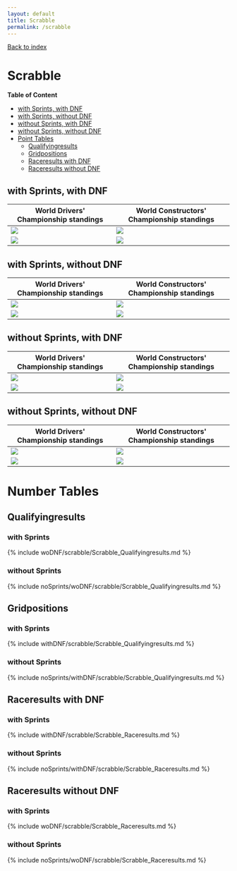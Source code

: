 ```yaml
---
layout: default
title: Scrabble
permalink: /scrabble
---
```


[Back to index](/F1_2025_Different_Point_Systems/)

# Scrabble

**Table of Content**

- [with Sprints, with DNF](/F1_2025_Different_Point_Systems/scrabble/#ww)
- [with Sprints, without DNF](/F1_2025_Different_Point_Systems/scrabble/#wn)
- [without Sprints, with DNF](/F1_2025_Different_Point_Systems/scrabble/#nw)
- [without Sprints, without DNF](/F1_2025_Different_Point_Systems/scrabble/#nn)
- [Point Tables](/F1_2025_Different_Point_Systems/scrabble/#tables)
  - [Qualifyingresults](/F1_2025_Different_Point_Systems/scrabble/#tq)
  - [Gridpositions](/F1_2025_Different_Point_Systems/scrabble/#tg)
  - [Raceresults with DNF](/F1_2025_Different_Point_Systems/scrabble/#tw)
  - [Raceresults without DNF](/F1_2025_Different_Point_Systems/scrabble/#tn)

## <a id="ww"></a> with Sprints, with DNF

| World Drivers' Championship standings | World Constructors' Championship standings |
| - | - |
| ![](/F1_2025_Different_Point_Systems/docs/assets/withDNF/scrabble/Scrabble_Qualifyingresults.png) | ![](/F1_2025_Different_Point_Systems/docs/assets/withDNF/scrabble/constructors_Scrabble_Qualifyingresults.png) |
| ![](/F1_2025_Different_Point_Systems/docs/assets/withDNF/scrabble/Scrabble_Raceresults.png) | ![](/F1_2025_Different_Point_Systems/docs/assets/withDNF/scrabble/constructors_Scrabble_Raceresults.png) |

## <a id="wn"></a> with Sprints, without DNF

| World Drivers' Championship standings | World Constructors' Championship standings |
| - | - |
| ![](/F1_2025_Different_Point_Systems/docs/assets/woDNF/scrabble/Scrabble_Qualifyingresults.png) | ![](/F1_2025_Different_Point_Systems/docs/assets/woDNF/scrabble/constructors_Scrabble_Qualifyingresults.png) |
| ![](/F1_2025_Different_Point_Systems/docs/assets/woDNF/scrabble/Scrabble_Raceresults.png) | ![](/F1_2025_Different_Point_Systems/docs/assets/woDNF/scrabble/constructors_Scrabble_Raceresults.png) |

## <a id="nw"></a> without Sprints, with DNF

| World Drivers' Championship standings | World Constructors' Championship standings |
| - | - |
| ![](/F1_2025_Different_Point_Systems/docs/assets/noSprints/withDNF/scrabble/Scrabble_Qualifyingresults.png) | ![](/F1_2025_Different_Point_Systems/docs/assets/noSprints/withDNF/scrabble/constructors_Scrabble_Qualifyingresults.png) |
| ![](/F1_2025_Different_Point_Systems/docs/assets/noSprints/withDNF/scrabble/Scrabble_Raceresults.png) | ![](/F1_2025_Different_Point_Systems/docs/assets/noSprints/withDNF/scrabble/constructors_Scrabble_Raceresults.png) |

## <a id="nn"></a> without Sprints, without DNF

| World Drivers' Championship standings | World Constructors' Championship standings |
| - | - |
| ![](/F1_2025_Different_Point_Systems/docs/assets/noSprints/woDNF/scrabble/Scrabble_Qualifyingresults.png) | ![](/F1_2025_Different_Point_Systems/docs/assets/noSprints/woDNF/scrabble/constructors_Scrabble_Qualifyingresults.png) |
| ![](/F1_2025_Different_Point_Systems/docs/assets/noSprints/woDNF/scrabble/Scrabble_Raceresults.png) | ![](/F1_2025_Different_Point_Systems/docs/assets/noSprints/woDNF/scrabble/constructors_Scrabble_Raceresults.png) |

# <a id="tables"></a> Number Tables

## <a id="tq"></a> Qualifyingresults

### with Sprints

{% include woDNF/scrabble/Scrabble_Qualifyingresults.md %}

### without Sprints

{% include noSprints/woDNF/scrabble/Scrabble_Qualifyingresults.md %}

## <a id="tg"></a> Gridpositions

### with Sprints

{% include withDNF/scrabble/Scrabble_Qualifyingresults.md %}

### without Sprints

{% include noSprints/withDNF/scrabble/Scrabble_Qualifyingresults.md %}

## <a id="tw"></a> Raceresults with DNF

### with Sprints

{% include withDNF/scrabble/Scrabble_Raceresults.md %}

### without Sprints

{% include noSprints/withDNF/scrabble/Scrabble_Raceresults.md %}

## <a id="tn"></a> Raceresults without DNF

### with Sprints

{% include woDNF/scrabble/Scrabble_Raceresults.md %}

### without Sprints

{% include noSprints/woDNF/scrabble/Scrabble_Raceresults.md %}
